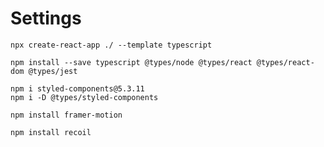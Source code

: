 # Settings

```
npx create-react-app ./ --template typescript
```

```
npm install --save typescript @types/node @types/react @types/react-dom @types/jest
```

```
npm i styled-components@5.3.11
npm i -D @types/styled-components
```

```
npm install framer-motion
```

```
npm install recoil
```
